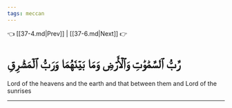 ```yaml
---
tags: meccan
---
```


👈 [[37-4.md|Prev]] | [[37-6.md|Next]] 👉

# رَّبُّ ٱلسَّمَٰوَٰتِ وَٱلۡأَرۡضِ وَمَا بَيۡنَهُمَا وَرَبُّ ٱلۡمَشَٰرِقِ

Lord of the heavens and the earth and that between them and Lord of the sunrises

---

